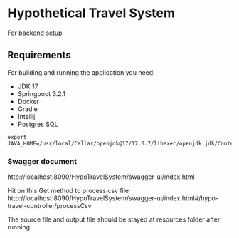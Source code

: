 # Hypothetical  Travel System
For backend setup

## Requirements
For building and running the application you need:
- JDK 17
- Springboot 3.2.1
- Docker
- Gradle
- Intellij
- Postgres SQL

```
export JAVA_HOME=/usr/local/Cellar/openjdk@17/17.0.7/libexec/openjdk.jdk/Contents/Home
```

### Swagger document
http://localhost:8090/HypoTravelSystem/swagger-ui/index.html

Hit on this Get method to process csv file
http://localhost:8090/HypoTravelSystem/swagger-ui/index.html#/hypo-travel-controller/processCsv

The source file and output file should be stayed at resources folder after running.